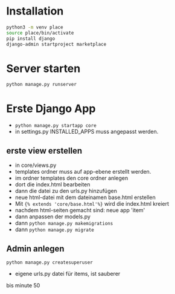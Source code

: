 # Installation

```Bash
python3 -m venv place
source place/bin/activate
pip install django
django-admin startproject marketplace

```
# Server starten 

`python manage.py runserver`

# Erste Django App

- `python manage.py startapp core`
- in settings.py INSTALLED_APPS muss angepasst werden.

## erste view erstellen

- in core/views.py 
- templates ordner muss auf app-ebene erstellt werden.
- im ordner templates den core ordner anlegen
- dort die index.html bearbeiten
- dann die datei zu den urls.py hinzufügen
- neue html-datei mit dem dateinamen base.html erstellen
- Mit `{% extends 'core/base.html'%}` wird die index.html kreiert
- nachdem html-seiten gemacht sind: neue app 'item'
- dann anpassen der models.py
- dann `python manage.py makemigrations`
- dann `python manage.py migrate`


## Admin anlegen

`python manage.py createsuperuser`

- eigene urls.py datei für items, ist sauberer


bis minute 50